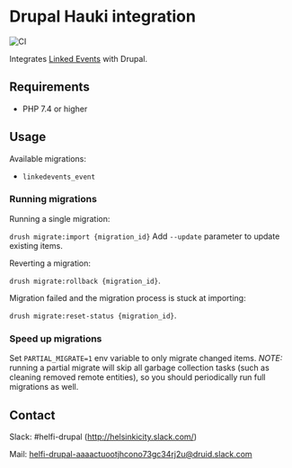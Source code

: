 # Drupal Hauki integration

![CI](https://github.com/City-of-Helsinki/drupal-module-helfi-linkedevents/workflows/CI/badge.svg)

Integrates [Linked Events](https://api.hel.fi/linkedevents/v1/) with Drupal.

## Requirements

- PHP 7.4 or higher

## Usage

Available migrations:

- `linkedevents_event`

### Running migrations

Running a single migration:

`drush migrate:import {migration_id}` Add `--update` parameter to update existing items.

Reverting a migration:

`drush migrate:rollback {migration_id}`.

Migration failed and the migration process is stuck at importing:

`drush migrate:reset-status {migration_id}`.

### Speed up migrations

Set `PARTIAL_MIGRATE=1` env variable to only migrate changed items. *NOTE:* running a partial migrate will skip
all garbage collection tasks (such as cleaning removed remote entities), so you should periodically run full migrations as well.

## Contact

Slack: #helfi-drupal (http://helsinkicity.slack.com/)

Mail: helfi-drupal-aaaactuootjhcono73gc34rj2u@druid.slack.com

